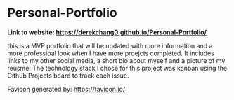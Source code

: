 # Personal-Portfolio
**Link to website: https://derekchang0.github.io/Personal-Portfolio/**  
  
this is a MVP portfolio that will be updated with more information and a more professioal look when I
have more proejcts completed. It includes links to my other social media, a short bio about myself and a picture
of my reusme. The technology stack I chose for this project was kanban using the Github Projects board to track each issue.

Favicon generated by: https://favicon.io/